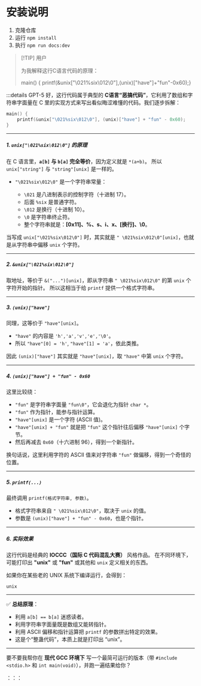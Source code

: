 # 安装说明

1. 克隆仓库
2. 运行 `npm install`
3. 执行 `npm run docs:dev`

> [!TIP] <Icon icon="fa6-solid:user" width="18"/> 用户
> 
> 为我解释这行C语言代码的原理：
> 
> main() { printf(&unix["\021%six\012\0"],(unix)["have"]+"fun"-0x60);}

:::details <Icon icon="fa7-brands:openai" width="20"/> GPT-5
好，这行代码属于典型的 **C语言“恶搞代码”**，它利用了数组和字符串字面量在 C 里的实现方式来写出看似晦涩难懂的代码。我们逐步拆解：

```c
main() { 
    printf(&unix["\021%six\012\0"], (unix)["have"] + "fun" - 0x60); 
}
```

---

##### 1. `unix["\021%six\012\0"]` 的原理

在 C 语言里，**`a[b]` 与 `b[a]` 完全等价**，因为定义就是 `*(a+b)`。
所以 `unix["string"]` 与 `"string"[unix]` 是一样的。

* `"\021%six\012\0"` 是一个字符串常量：

  * `\021` 是八进制表示的控制字符（十进制 17）。
  * 后面 `%six` 是普通字符。
  * `\012` 是换行（十进制 10）。
  * `\0` 是字符串终止符。
  * 整个字符串就是：**\[0x11]、%、s、i、x、\[换行]、\0**。

当写成 `unix["\021%six\012\0"]` 时，其实就是 `" \021%six\012\0"[unix]`，也就是从字符串中偏移 `unix` 个字符。

---

##### 2. `&unix["\021%six\012\0"]`

取地址，等价于 `&("...")[unix]`，即从字符串 `" \021%six\012\0"` 的第 `unix` 个字符开始的指针。
所以这相当于给 `printf` 提供一个格式字符串。

---

##### 3. `(unix)["have"]`

同理，这等价于 `"have"[unix]`。

* `"have"` 的内容是 `'h','a','v','e','\0'`。
* 所以 `"have"[0] = 'h'`, `"have"[1] = 'a'`，依此类推。

因此 `(unix)["have"]` 其实就是 `"have"[unix]`，取 `"have"` 中第 `unix` 个字符。

---

##### 4. `(unix)["have"] + "fun" - 0x60`

这里比较绕：

* `"fun"` 是字符串字面量 `"fun\0"`，它会退化为指针 `char *`。
* `"fun"` 作为指针，能参与指针运算。
* `"have"[unix]` 是一个字符 (ASCII 值)。
* `"have"[unix] + "fun"` 就是把 `"fun"` 这个指针往后偏移 `"have"[unix]` 个字节。
* 然后再减去 `0x60`（十六进制 96），得到一个新指针。

换句话说，这里利用字符的 ASCII 值来对字符串 `"fun"` 做偏移，得到一个奇怪的位置。

---

##### 5. `printf(...)`

最终调用 `printf(格式字符串, 参数)`。

* 格式字符串来自 `" \021%six\012\0"`，取决于 `unix` 的值。
* 参数是 `(unix)["have"] + "fun" - 0x60`，也是个指针。

---

##### 6. 实际效果

这行代码是经典的 **IOCCC（国际 C 代码混乱大赛）** 风格作品。
在不同环境下，可能打印出 **"unix"** 或 **"fun"** 或其他和 `unix` 定义相关的东西。

如果你在某些老的 UNIX 系统下编译运行，会得到：

```
unix
```

---

✅ **总结原理**：

* 利用 `a[b] == b[a]` 迷惑读者。
* 利用字符串字面量既是数组又能转指针。
* 利用 ASCII 偏移和指针运算把 `printf` 的参数拼出特定的效果。
* 这是个“整蛊代码”，本质上就是打印出 “unix”。

---

要不要我帮你在 **现代 GCC 环境下** 写一个最简可运行的版本（带 `#include <stdio.h>` 和 `int main(void)`），并跑一遍结果给你？

：：：

